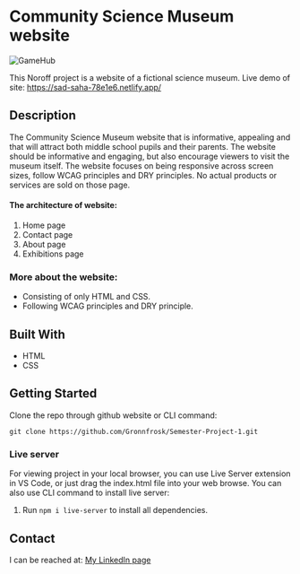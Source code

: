 # Community Science Museum website

![GameHub](https://user-images.githubusercontent.com/91615712/205651208-4258fa61-17d5-4a01-8a0d-be3d504323ca.png)

This Noroff project is a website of a fictional science museum. Live demo of site: https://sad-saha-78e1e6.netlify.app/

## Description
The Community Science Museum website that is informative, appealing and that will attract both middle school pupils and their parents. The website should be informative and engaging, but also encourage viewers to visit the museum itself. The website focuses on being responsive across screen sizes, follow WCAG principles and DRY principles. No actual products or services are sold on those page.

#### The architecture of website:
1. Home page
2. Contact page
3. About page
4. Exhibitions page

### More about the website:
- Consisting of only HTML and CSS.
- Following WCAG principles and DRY principle.

## Built With
- HTML
- CSS

## Getting Started

Clone the repo through github website or CLI command:

```
git clone https://github.com/Gronnfrosk/Semester-Project-1.git
```

### Live server
For viewing project in your local browser, you can use Live Server extension in VS Code, or just drag the index.html file into your web browse. You can also use CLI command to install live server:

1. Run ```npm i live-server``` to install all dependencies.



## Contact
I can be reached at:
[My LinkedIn page](https://www.linkedin.com/in/hanna-fjeldsaa-0b4797127/) 

